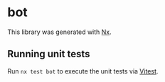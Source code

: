 # bot

This library was generated with [Nx](https://nx.dev).

## Running unit tests

Run `nx test bot` to execute the unit tests via [Vitest](https://vitest.dev/).
